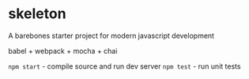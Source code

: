# skeleton
A barebones starter project for modern javascript development

babel + webpack + mocha + chai

`npm start` - compile source and run dev server
`npm test` - run unit tests
